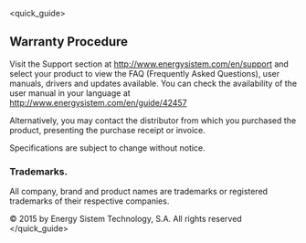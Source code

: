 <quick_guide>
## Warranty Procedure

Visit the Support section at http://www.energysistem.com/en/support and select your product to view the FAQ (Frequently Asked Questions), user manuals, drivers and updates available. 
You can check the availability of the user manual in your language at http://www.energysistem.com/en/guide/42457

Alternatively, you may contact the distributor from which you purchased the product, presenting the purchase receipt or invoice.

Specifications are subject to change without notice.

### Trademarks. 
All company, brand and product names are trademarks or registered trademarks of their respective companies.

© 2015 by Energy Sistem Technology, S.A. All rights reserved
</quick_guide>
